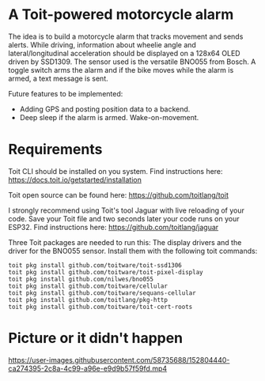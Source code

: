 # A Toit-powered motorcycle alarm

The idea is to build a motorcycle alarm that tracks movement and sends alerts. While driving, information about wheelie angle and lateral/longitudinal acceleration should be displayed on a 128x64 OLED driven by SSD1309. The sensor used is the versatile BNO055 from Bosch. A toggle switch arms the alarm and if the bike moves while the alarm is armed, a text message is sent.

Future features to be implemented:
- Adding GPS and posting position data to a backend.
- Deep sleep if the alarm is armed. Wake-on-movement.


# Requirements

Toit CLI should be installed on you system. Find instructions here:
https://docs.toit.io/getstarted/installation

Toit open source can be found here:
https://github.com/toitlang/toit

I strongly recommend using Toit's tool Jaguar with live reloading of your code. Save your Toit file and two seconds later your code runs on your ESP32. Find instructions here:
https://github.com/toitlang/jaguar

Three Toit packages are needed to run this: The display drivers and the driver for the BNO055 sensor. Install them with the following toit commands:
```
toit pkg install github.com/toitware/toit-ssd1306
toit pkg install github.com/toitware/toit-pixel-display
toit pkg install github.com/nilwes/bno055
toit pkg install github.com/toitware/cellular
toit pkg install github.com/toitware/sequans-cellular
toit pkg install github.com/toitlang/pkg-http
toit pkg install github.com/toitware/toit-cert-roots
```

# Picture or it didn't happen


https://user-images.githubusercontent.com/58735688/152804440-ca274395-2c8a-4c99-a96e-e9d9b57f59fd.mp4

